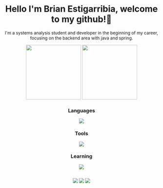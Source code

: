 <h1 align="center">  Hello I'm Brian Estigarribia, welcome to my github!👋</h1>

<div align="center">
   <p>I'm a systems analysis student and developer in the beginning of my career, focusing on the backend area with java and spring.</p>
  <img height="180em" src="https://github-readme-stats.vercel.app/api?username=BrianEstigarribiaMaia&show_icons=true&theme=vision-friendly-dark&include_all_commits=true&count_private=true">
  <img height="180em" src="https://github-readme-stats.vercel.app/api/top-langs/?username=BrianEstigarribiaMaia&layout=compact&langs_count=7&theme=vision-friendly-dark">
   </div>
   <div align="center">
   <h3>Languages</h3>
  <p align="center">
  <a href="https://skillicons.dev">
    <img src="https://skillicons.dev/icons?i=java,js,html,css" />
  </a>
</p>
 <p align="center">
   <h3>Tools</h3>
  <a href="https://skillicons.dev">
    <img src="https://skillicons.dev/icons?i=spring,git,postgres,mysql,mongodb" />
  </a>
</p>
 <p align="center">
  <h3>Learning</h3>
  <a href="https://skillicons.dev">
    <img src="https://skillicons.dev/icons?i=angular,ts,docker" />
  </a>
</p>
</div>
  
  ##
 
<div align="center"> 
 <a href="https://www.linkedin.com/in/brian-estigarribia-maia/" target="_blank"><img src="https://img.shields.io/badge/-LinkedIn-%230077B5?style=for-the-badge&logo=linkedin&logoColor=white"></a> 
  <a href="https://www.instagram.com/briandontexist" target="_blank"><img src="https://img.shields.io/badge/-Instagram-%23E4405F?style=for-the-badge&logo=instagram&logoColor=white" target="_blank"></a>
 <a href = "mailto:brianestigarribia@gmail.com"><img src="https://img.shields.io/badge/-Gmail-%23333?style=for-the-badge&logo=gmail&logoColor=white" target="_blank"></a>

  </div>

